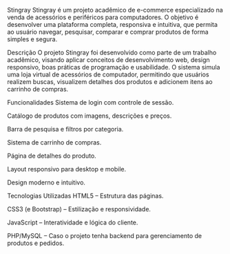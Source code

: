 Stingray
Stingray é um projeto acadêmico de e-commerce especializado na venda de acessórios e periféricos para computadores.
O objetivo é desenvolver uma plataforma completa, responsiva e intuitiva, que permita ao usuário navegar, pesquisar, comparar e comprar produtos de forma simples e segura.

Descrição
O projeto Stingray foi desenvolvido como parte de um trabalho acadêmico, visando aplicar conceitos de desenvolvimento web, design responsivo, boas práticas de programação e usabilidade.
O sistema simula uma loja virtual de acessórios de computador, permitindo que usuários realizem buscas, visualizem detalhes dos produtos e adicionem itens ao carrinho de compras.

Funcionalidades
Sistema de login com controle de sessão.

Catálogo de produtos com imagens, descrições e preços.

Barra de pesquisa e filtros por categoria.

Sistema de carrinho de compras.

Página de detalhes do produto.

Layout responsivo para desktop e mobile.

Design moderno e intuitivo.

Tecnologias Utilizadas
HTML5 – Estrutura das páginas.

CSS3 (e Bootstrap) – Estilização e responsividade.

JavaScript – Interatividade e lógica do cliente.

PHP/MySQL – Caso o projeto tenha backend para gerenciamento de produtos e pedidos.


